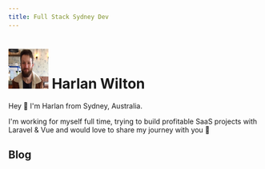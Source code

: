 ```yaml
---
title: Full Stack Sydney Dev
---
```


<h1><img src="./resources/me.png" width="80" height="80" loading="lazy" alt="Harlan Wilton" style="margin-top: 0 !important; margin-bottom: 0 !important;" class="inline rounded-full object-center h-20 w-20 object-cover"> Harlan Wilton</h1>
<p class="text-gray-600">Hey 👋 I'm Harlan from Sydney, Australia.</p>
<p class="text-gray-600">I'm working for myself full time, trying to build profitable SaaS projects with Laravel & Vue and would love to share my journey with you 🙂</p>

## Blog

<CardPost/>